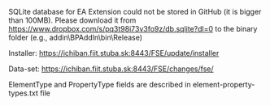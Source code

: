 SQLite database for EA Extension could not be stored in GitHub (it is bigger than 100MB). Please download it from https://www.dropbox.com/s/pq3t98i73v3fo9z/db.sqlite?dl=0 to the binary folder (e.g., addin\BPAddIn\bin\Release)

Installer:
https://ichiban.fiit.stuba.sk:8443/FSE/update/installer

Data-set:
https://ichiban.fiit.stuba.sk:8443/FSE/changes/fse/

ElementType and PropertyType fields are described in element-property-types.txt file
